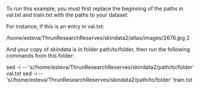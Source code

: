 To run this example, you must first replace the beginning of the paths
in val.txt and train.txt with the paths to your dataset.

For instance, if this is an entry in val.txt:

/home/esteva/ThrunResearchReserves/skindata2/atlas/images/2676.jpg 2

And your copy of skindata is in folder path/to/folder, then run the
following commands from this folder:

sed -i -- 's/\/home\/esteva\/ThrunResearchReserves\/skindata2/path\/to\/folder' val.txt
sed -i -- 's/\/home\/esteva\/ThrunResearchReserves\/skindata2/path\/to\/folder' train.txt
